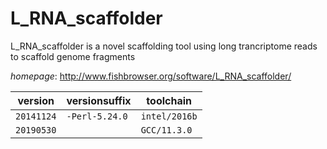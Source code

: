 # L_RNA_scaffolder

L_RNA_scaffolder is a novel scaffolding tool using long trancriptome reads to scaffold genome fragments

*homepage*: <http://www.fishbrowser.org/software/L_RNA_scaffolder/>

version | versionsuffix | toolchain
--------|---------------|----------
``20141124`` | ``-Perl-5.24.0`` | ``intel/2016b``
``20190530`` |  | ``GCC/11.3.0``
